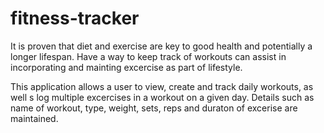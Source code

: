 # fitness-tracker 
It is proven that diet and exercise are key to good health and potentially a longer lifespan.  Have a way to keep track of workouts can assist in incorporating and mainting excercise as part of lifestyle.  

This application allows a user to view, create and track daily workouts, as well s log multiple excercises in a workout on a given day.  Details such as name of workout, type, weight, sets, reps and duraton of excerise are maintained. 
